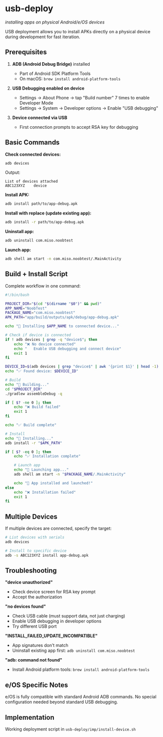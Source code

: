 # usb-deploy
*installing apps on physical Android/e/OS devices*

USB deployment allows you to install APKs directly on a physical device during development for fast iteration.

## Prerequisites

1. **ADB (Android Debug Bridge)** installed
   - Part of Android SDK Platform Tools
   - On macOS: `brew install android-platform-tools`

2. **USB Debugging enabled on device**
   - Settings → About Phone → tap "Build number" 7 times to enable Developer Mode
   - Settings → System → Developer options → Enable "USB debugging"

3. **Device connected via USB**
   - First connection prompts to accept RSA key for debugging

## Basic Commands

**Check connected devices:**
```bash
adb devices
```

Output:
```
List of devices attached
ABC123XYZ    device
```

**Install APK:**
```bash
adb install path/to/app-debug.apk
```

**Install with replace (update existing app):**
```bash
adb install -r path/to/app-debug.apk
```

**Uninstall app:**
```bash
adb uninstall com.miso.noobtest
```

**Launch app:**
```bash
adb shell am start -n com.miso.noobtest/.MainActivity
```

## Build + Install Script

Complete workflow in one command:

```bash
#!/bin/bash

PROJECT_DIR="$(cd "$(dirname "$0")" && pwd)"
APP_NAME="NoobTest"
PACKAGE_NAME="com.miso.noobtest"
APK_PATH="app/build/outputs/apk/debug/app-debug.apk"

echo "📱 Installing $APP_NAME to connected device..."

# Check if device is connected
if ! adb devices | grep -q "device$"; then
    echo "❌ No device connected"
    echo "   Enable USB debugging and connect device"
    exit 1
fi

DEVICE_ID=$(adb devices | grep "device$" | awk '{print $1}' | head -1)
echo "✅ Found device: $DEVICE_ID"

# Build
echo "🔨 Building..."
cd "$PROJECT_DIR"
./gradlew assembleDebug -q

if [ $? -ne 0 ]; then
    echo "❌ Build failed"
    exit 1
fi

echo "✅ Build complete"

# Install
echo "📲 Installing..."
adb install -r "$APK_PATH"

if [ $? -eq 0 ]; then
    echo "✅ Installation complete"

    # Launch app
    echo "🚀 Launching app..."
    adb shell am start -n "$PACKAGE_NAME/.MainActivity"

    echo "🎉 App installed and launched!"
else
    echo "❌ Installation failed"
    exit 1
fi
```

## Multiple Devices

If multiple devices are connected, specify the target:

```bash
# List devices with serials
adb devices

# Install to specific device
adb -s ABC123XYZ install app-debug.apk
```

## Troubleshooting

**"device unauthorized"**
- Check device screen for RSA key prompt
- Accept the authorization

**"no devices found"**
- Check USB cable (must support data, not just charging)
- Enable USB debugging in developer options
- Try different USB port

**"INSTALL_FAILED_UPDATE_INCOMPATIBLE"**
- App signatures don't match
- Uninstall existing app first: `adb uninstall com.miso.noobtest`

**"adb: command not found"**
- Install Android platform tools: `brew install android-platform-tools`

## e/OS Specific Notes

e/OS is fully compatible with standard Android ADB commands. No special configuration needed beyond standard USB debugging.

## Implementation

Working deployment script in `usb-deploy/imp/install-device.sh`
